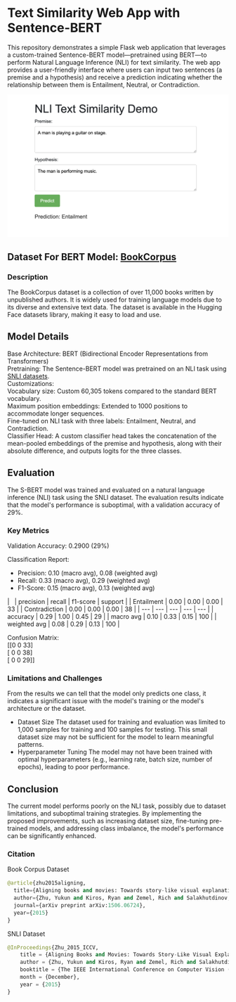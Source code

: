 # Text Similarity Web App with Sentence-BERT

This repository demonstrates a simple Flask web application that leverages a custom-trained Sentence-BERT model—pretrained using BERT—to perform Natural Language Inference (NLI) for text similarity. The web app provides a user-friendly interface where users can input two sentences (a premise and a hypothesis) and receive a prediction indicating whether the relationship between them is Entailment, Neutral, or Contradiction.

![App Screenshot](pictures/app.png)

## Dataset For BERT Model: [BookCorpus](https://huggingface.co/datasets/bookcorpus/bookcorpus)

### Description

The BookCorpus dataset is a collection of over 11,000 books written by unpublished authors. It is widely used for training language models due to its diverse and extensive text data. The dataset is available in the Hugging Face datasets library, making it easy to load and use.

## Model Details

Base Architecture: BERT (Bidirectional Encoder Representations from Transformers)  
Pretraining: The Sentence-BERT model was pretrained on an NLI task using [SNLI datasets](https://huggingface.co/datasets/stanfordnlp/snli).  
Customizations:  
Vocabulary size: Custom 60,305 tokens compared to the standard BERT vocabulary.  
Maximum position embeddings: Extended to 1000 positions to accommodate longer sequences.  
Fine-tuned on NLI task with three labels: Entailment, Neutral, and Contradiction.  
Classifier Head: A custom classifier head takes the concatenation of the mean-pooled embeddings of the premise and hypothesis, along with their absolute difference, and outputs logits for the three classes.

## Evaluation

The S-BERT model was trained and evaluated on a natural language inference (NLI) task using the SNLI dataset. The evaluation results indicate that the model's performance is suboptimal, with a validation accuracy of 29%.

### Key Metrics

Validation Accuracy: 0.2900 (29%)

Classification Report:

- Precision: 0.10 (macro avg), 0.08 (weighted avg)
- Recall: 0.33 (macro avg), 0.29 (weighted avg)
- F1-Score: 0.15 (macro avg), 0.13 (weighted avg)

| &nbsp; | precision | recall | f1-score | support |
| Entailment | 0.00 | 0.00 | 0.00 | 33 |
| Contradiction | 0.00 | 0.00 | 0.00 | 38 |
| --- | --- | --- | --- | --- |
| accuracy | 0.29 | 1.00 | 0.45 | 29 |
| macro avg | 0.10 | 0.33 | 0.15 | 100 |
| weighted avg | 0.08 | 0.29 | 0.13 | 100 |

Confusion Matrix:  
[[0  0 33]  
[ 0  0 38]  
[ 0  0 29]]

### Limitations and Challenges

From the results we can tell that the model only predicts one class, it indicates a significant issue with the model's training or the model's architecture or the dataset.

- Dataset Size
  The dataset used for training and evaluation was limited to 1,000 samples for training and 100 samples for testing. This small dataset size may not be sufficient for the model to learn meaningful patterns.
- Hyperparameter Tuning
  The model may not have been trained with optimal hyperparameters (e.g., learning rate, batch size, number of epochs), leading to poor performance.

## Conclusion

The current model performs poorly on the NLI task, possibly due to dataset limitations, and suboptimal training strategies. By implementing the proposed improvements, such as increasing dataset size, fine-tuning pre-trained models, and addressing class imbalance, the model's performance can be significantly enhanced.


### Citation

Book Corpus Dataset

```python
@article{zhu2015aligning,
  title={Aligning books and movies: Towards story-like visual explanations by watching movies and reading books},
  author={Zhu, Yukun and Kiros, Ryan and Zemel, Rich and Salakhutdinov, Ruslan and Torralba, Antonio and Urtasun, Raquel and Fidler, Sanja},
  journal={arXiv preprint arXiv:1506.06724},
  year={2015}
}
```

SNLI Dataset

```python
@InProceedings{Zhu_2015_ICCV,
    title = {Aligning Books and Movies: Towards Story-Like Visual Explanations by Watching Movies and Reading Books},
    author = {Zhu, Yukun and Kiros, Ryan and Zemel, Rich and Salakhutdinov, Ruslan and Urtasun, Raquel and Torralba, Antonio and Fidler, Sanja},
    booktitle = {The IEEE International Conference on Computer Vision (ICCV)},
    month = {December},
    year = {2015}
}
```
